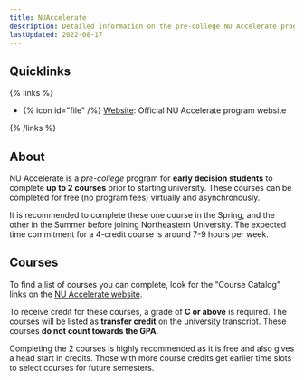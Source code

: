 ```yaml
---
title: NUAccelerate
description: Detailed information on the pre-college NU Accelerate program to complete courses and requirements prior to starting university
lastUpdated: 2022-08-17
---
```


## Quicklinks

{% links %}

- {% icon id="file" /%} [Website](https://precollegeprograms.northeastern.edu/nuaccelerate/): Official NU Accelerate program website

{% /links %}

## About

NU Accelerate is a *pre-college* program for **early decision students** to complete **up to 2 courses** prior to starting university. These courses can be completed for free (no program fees) virtually and asynchronously. 

It is recommended to complete these one course in the Spring, and the other in the Summer before joining Northeastern University. The expected time commitment for a 4-credit course is around 7-9 hours per week.

## Courses

To find a list of courses you can complete, look for the "Course Catalog" links on the [NU Accelerate website](https://precollegeprograms.northeastern.edu/nuaccelerate/).

To receive credit for these courses, a grade of **C or above** is required. The courses will be listed as **transfer credit** on the university transcript. These courses **do not count towards the GPA**.

Completing the 2 courses is highly recommended as it is free and also gives a head start in credits. Those with more course credits get earlier time slots to select courses for future semesters.